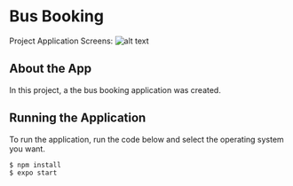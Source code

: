 # Bus Booking

Project Application Screens:
![alt text](https://lh3.googleusercontent.com/d/1wNtEWvn__zlNeFC3KgruK1kmhGdoVp5d "Logo Title Text 1")

## About the App

In this project, a the bus booking application was created.

## Running the Application

To run the application, run the code below and select the operating system you want.

```sh
$ npm install
$ expo start
```
